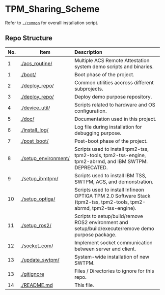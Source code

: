 # TPM_Sharing_Scheme
 
Refer to [```./common```](./common/) for overall installation script.

## Repo Structure

| No. | Item                                         | Description                                                                                                         |
| --- | ---                                          | :--                                                                                                                 |
| 1   | [./acs_routine/](./acs_routine/)             | Multiple ACS Remote Attestation system demo scripts and binaries.                                                   |
| 1   | [./boot/](./boot/)                           | Boot phase of the project.                                                                                          |
| 2   | [./deploy_repo/](./deploy_repo/)             | Common utilities accross different subprojects.                                                                     |
| 3   | [./deploy_repo/](./deploy_repo/)             | Deploy demo purpose repository.                                                                                     |
| 4   | [./device_util/](./device_util/)             | Scripts related to hardware and OS configuration.                                                                   |
| 5   | [./doc/](./doc/)                             | Documentation used in this project.                                                                                 |
| 6   | [./install_log/](./install_log/)             | Log file during installation for debugging purpose.                                                                 |
| 7   | [./post_boot/](./post_boot/)                 | Post-boot phase of the project.                                                                                     |
| 8   | [./setup_environment/](./setup_environment/) | Scripts used to install tpm2-tss, tpm2-tools, tpm2-tss-engine, tpm2-abrmd, and IBM SWTPM. DEPRECATED.               |
| 9   | [./setup_ibmtpm/](./setup_ibmtpm/)           | Scripts used to install IBM TSS, SWTPM, ACS, and demonstration.                                                     |
| 10  | [./setup_optiga/](./setup_optiga/)           | Scripts used to install Infineon OPTIGA TPM 2.0 Software Stack (tpm2-tss, tpm2-tools, tpm2-abrmd, tpm2-tss-engine). |
| 11  | [./setup_ros2/](./setup_ros2/)               | Scripts to setup/build/remove ROS2 environment and setup/build/execute/remove demo purpose package.                 |
| 12  | [./socket_com/](./socket_com/)               | Implement socket communication between server and client.                                                           |
| 13  | [./update_swtpm/](./update_swtpm/)           | System-wide installation of new SWTPM.                                                                              |
| 13  | [./gitignore](./gitignore)                   | Files / Directories to ignore for this repo.                                                                        |
| 14  | [./README.md](./README.md)                   | This file.                                                                                                          |
